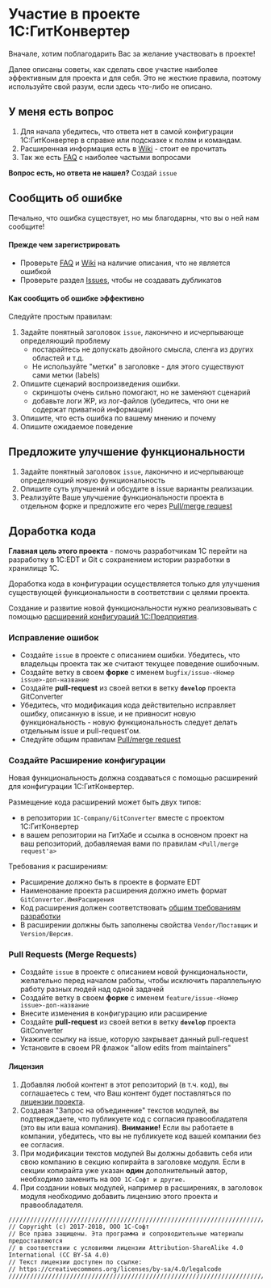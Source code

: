 # Участие в проекте 1С:ГитКонвертер

Вначале, хотим поблагодарить Вас за желание участвовать в проекте!

Далее описаны советы, как сделать свое участие наиболее эффективным для проекта и для себя. Это не жесткие правила, поэтому используйте свой разум, если здесь что-либо не описано.

## У меня есть вопрос


1. Для начала убедитесь, что ответа нет в самой конфигурации 1С:ГитКонвертер в справке или подсказке к полям и командам.
2. Расширенная информация есть в [Wiki](https://github.com/1C-Company/GitConverter/wiki) - стоит ее прочитать
3. Так же есть [FAQ](https://github.com/1C-Company/GitConverter/wiki/Если-что-то-пошло-не-так-FAQ) с наиболее частыми вопросами

**Вопрос есть, но ответа не нашел?** Создай `issue`  

## Сообщить об ошибке

Печально, что ошибка существует, но мы благодарны, что вы о ней нам сообщите!

#### Прежде чем зарегистрировать

* Проверьте [FAQ](https://github.com/1C-Company/GitConverter/wiki/Если-что-то-пошло-не-так-FAQ) и [Wiki](https://github.com/1C-Company/GitConverter/wiki) на наличие описания, что не является ошибкой
* Проверьте раздел [Issues](https://github.com/1C-Company/GitConverter/issues), чтобы не создавать дубликатов

#### Как сообщить об ошибке эффективно

Следуйте простым правилам:

1. Задайте понятный заголовок `issue`, лаконично и исчерпывающе определяющий проблему
    * постарайтесь не допускать двойного смысла, сленга из других областей и т.д. 
    * Не используйте "метки" в заголовке - для этого существуют сами метки (labels)
2. Опишите сценарий воспроизведения ошибки.
    * скриншоты очень сильно помогают, но не заменяют сценарий
    * добавьте логи ЖР, из лог-файлов (убедитесь, что они не содержат приватной информации)
3. Опишите, что есть ошибка по вашему мнению и почему
4. Опишите ожидаемое поведение


## Предложите улучшение функциональности

1. Задайте понятный заголовок `issue`, лаконично и исчерпывающе определяющий новую функциональность
2. Опишите суть улучшений и обсудите в issue варианты реализации.
3. Реализуйте Ваше улучшение функциональности проекта в отдельном форке и предложите его через [Pull/merge request](#Pull-Requests-Merge-Requests)

## Доработка кода

**Главная цель этого проекта** - помочь разработчикам 1С перейти на разработку в 1C:EDT и Git с сохранением истории разработки в хранилище 1С.

Доработка кода в конфигурации осуществляется только для улучшения существующей функциональности в соответствии с целями проекта.

Создание и развитие новой функциональности нужно реализовывать с помощью [расширений конфигураций 1С:Предприятия](http://v8.1c.ru/overview/Term_000000883.htm).

### Исправление ошибок

* Создайте `issue` в проекте с описанием ошибки. Убедитесь, что владельцы проекта так же считают текущее поведение ошибочным.
* Создайте ветку в своем **форке** с именем `bugfix/issue-<Номер issue>-доп-название`
* Создайте **pull-request** из своей ветки в ветку **`develop`** проекта GitConverter
* Убедитесь, что модификация кода действительно исправляет ошибку, описанную в issue, и не привносит новую функциональность - новую функциональность следует делать отдельным issue и pull-request'ом.
* Следуйте общим правилам [Pull/merge request](#Pull-Requests-Merge-Requests)

### Создайте Расширение конфигурации

Новая функциональность должна создаваться с помощью расширений для конфигурации 1С:ГитКонвертер.

Размещение кода расширений может быть двух типов:
* в репозитории `1C-Company/GitConverter` вместе с проектом 1С:ГитКонвертер
* в вашем репозитории на ГитХабе и ссылка в основном проект на ваш репозиторий, добавляемая вами по правилам `<Pull/merge request'а>`

Требования к расширениям:
* Расширение должно быть в проекте в формате EDT
* Наименование проекта расширения должно иметь формат `GitConverter.ИмяРасширения`
* Код расширения должен соответствовать [общим требованиям разработки](https://its.1c.ru/db/v8std)
* В расширении должны быть заполнены свойства `Vendor/Поставщик` и `Version/Версия`.


### Pull Requests (Merge Requests)

* Создайте `issue` в проекте с описанием новой функциональности, желательно перед началом работы, чтобы исключить параллельную работу разных людей над одной задачей
* Создайте ветку в своем **форке** с именем `feature/issue-<Номер issue>-доп-название`
* Внесите изменения в конфигурацию или расширение
* Создайте **pull-request** из своей ветки в ветку **`develop`** проекта GitConverter
* Укажите ссылку на issue, которую закрывает данный pull-request
* Установите в своем PR флажок "allow edits from maintainers"

#### Лицензия

1. Добавляя любой контент в этот репозиторий (в т.ч. код), вы соглашаетесь с тем, что Ваш контент будет поставляться по [лицензии проекта](LISENSE.md).
2. Создавая "Запрос на объединение" текстов модулей, вы подтверждаете, что публикуете код с согласия правообладателя (это вы или ваша компания). **Внимание!** Если вы работаете в компании, убедитесь, что вы не публикуете код вашей компании без ее согласия.
3. При модификации текстов модулей Вы должны добавить себя или свою компанию в секцию копирайта в заголовке модуля. Если в секции копирайта уже указан **один** дополнительный автор, необходимо заменить на `ООО 1С-Софт и другие.`
4. При создании новых модулей, например в расширениях, в заголовок модуля необходимо добавить лицензию этого проекта и правообладателя.

```bsl
///////////////////////////////////////////////////////////////////////////////////////////////////////
// Copyright (c) 2017-2018, ООО 1С-Софт
// Все права защищены. Эта программа и сопроводительные материалы предоставляются 
// в соответствии с условиями лицензии Attribution-ShareAlike 4.0 International (CC BY-SA 4.0)
// Текст лицензии доступен по ссылке:
// https://creativecommons.org/licenses/by-sa/4.0/legalcode
///////////////////////////////////////////////////////////////////////////////////////////////////////
```
